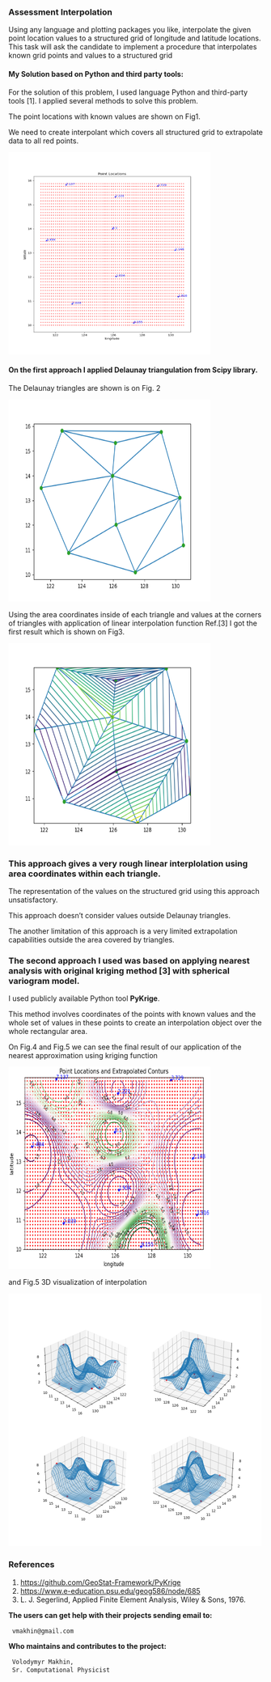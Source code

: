 ### Assessment Interpolation

Using any language and plotting packages you like, interpolate
the given point location values to a structured grid of longitude
 and latitude locations. This task will ask the candidate to implement
 a procedure that interpolates known grid points and values
 to a structured grid

#### My Solution based on Python and third party tools:

For the solution of this problem, I used  language Python and third-party tools [1].
I applied several methods to solve this problem.

The point locations with known values are shown on Fig1.

We need to create interpolant which covers all structured grid to extrapolate data to all red points. 

<img src="plot_locations.png"  alt="drawing"  width="400"  height="400"/>

#### On the first approach I applied Delaunay triangulation from Scipy library.

The Delaunay triangles are shown is on Fig. 2

<img src="Delaunay_Triangulation.png"  alt="drawing"  width="400"  height="400"/> 

Using the area coordinates inside of each triangle and values at the corners of
 triangles with application of linear interpolation function Ref.[3] I got the first result
 which is shown on Fig3.

<img src="Delaunay_Linear_Interpolation.png"  alt="drawing"  width="400"  height="400"/> 

### This approach gives a very rough linear interplolation using area coordinates within each triangle.
The representation of the values on the structured grid using this approach unsatisfactory. 

This approach doesn’t consider values outside Delaunay triangles.

The another limitation of this approach is a very limited extrapolation capabilities outside the area covered by triangles.
 
### The second approach I used was based on applying nearest analysis with original kriging method [3] with spherical variogram model.

I used publicly available Python tool **PyKrige**.

This method involves coordinates of the points with known values and the whole set of values
 in these points to create an interpolation object over the whole rectangular area.
 
 On Fig.4 and Fig.5 we can see the final result of our application of the nearest approximation
 using kriging function
 
<img src="assessment_interpolation.png"  alt="drawing"  width="400"  height="400"/> 

and Fig.5 3D visualization of interpolation

<img src="snaps__top_nearest.png"  alt="drawing"  width="500"  height="500"/>


### References
1. https://github.com/GeoStat-Framework/PyKrige
2. https://www.e-education.psu.edu/geog586/node/685
3. L. J. Segerlind, Applied Finite Element Analysis, Wiley & Sons, 1976.

**The users can get help with their projects sending email to:** 
      
     vmakhin@gmail.com 
      
**Who maintains and contributes to the project:** 
      
     Volodymyr Makhin,  
     Sr. Computational Physicist 
